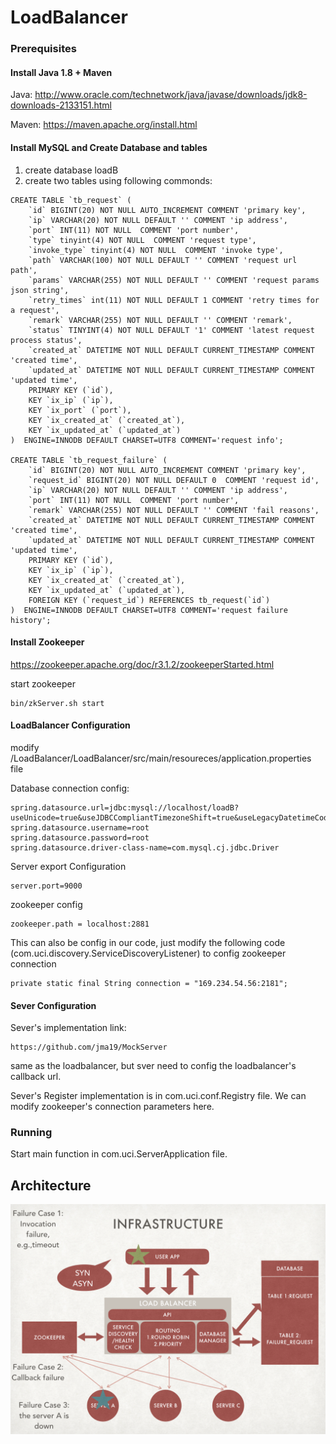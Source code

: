 # LoadBalancer

### Prerequisites

#### Install Java 1.8  + Maven 
Java: http://www.oracle.com/technetwork/java/javase/downloads/jdk8-downloads-2133151.html

Maven: https://maven.apache.org/install.html

#### Install MySQL and Create Database and tables
 1. create database loadB
 2. create two tables using following commonds:

~~~
CREATE TABLE `tb_request` (
    `id` BIGINT(20) NOT NULL AUTO_INCREMENT COMMENT 'primary key',
    `ip` VARCHAR(20) NOT NULL DEFAULT '' COMMENT 'ip address',
    `port` INT(11) NOT NULL  COMMENT 'port number',
    `type` tinyint(4) NOT NULL  COMMENT 'request type',
    `invoke_type` tinyint(4) NOT NULL  COMMENT 'invoke type',
    `path` VARCHAR(100) NOT NULL DEFAULT '' COMMENT 'request url path',
    `params` VARCHAR(255) NOT NULL DEFAULT '' COMMENT 'request params json string',
    `retry_times` int(11) NOT NULL DEFAULT 1 COMMENT 'retry times for a request',
    `remark` VARCHAR(255) NOT NULL DEFAULT '' COMMENT 'remark',
    `status` TINYINT(4) NOT NULL DEFAULT '1' COMMENT 'latest request process status',
    `created_at` DATETIME NOT NULL DEFAULT CURRENT_TIMESTAMP COMMENT 'created time',
    `updated_at` DATETIME NOT NULL DEFAULT CURRENT_TIMESTAMP COMMENT 'updated time',
    PRIMARY KEY (`id`),
    KEY `ix_ip` (`ip`),
    KEY `ix_port` (`port`),
    KEY `ix_created_at` (`created_at`),
    KEY `ix_updated_at` (`updated_at`)
)  ENGINE=INNODB DEFAULT CHARSET=UTF8 COMMENT='request info';

CREATE TABLE `tb_request_failure` (
    `id` BIGINT(20) NOT NULL AUTO_INCREMENT COMMENT 'primary key',
    `request_id` BIGINT(20) NOT NULL DEFAULT 0  COMMENT 'request id',
	`ip` VARCHAR(20) NOT NULL DEFAULT '' COMMENT 'ip address',
    `port` INT(11) NOT NULL  COMMENT 'port number',
    `remark` VARCHAR(255) NOT NULL DEFAULT '' COMMENT 'fail reasons',
    `created_at` DATETIME NOT NULL DEFAULT CURRENT_TIMESTAMP COMMENT 'created time',
    `updated_at` DATETIME NOT NULL DEFAULT CURRENT_TIMESTAMP COMMENT 'updated time',
    PRIMARY KEY (`id`),
    KEY `ix_ip` (`ip`),
    KEY `ix_created_at` (`created_at`),
    KEY `ix_updated_at` (`updated_at`),
	FOREIGN KEY (`request_id`) REFERENCES tb_request(`id`)
)  ENGINE=INNODB DEFAULT CHARSET=UTF8 COMMENT='request failure history';

~~~

#### Install Zookeeper
https://zookeeper.apache.org/doc/r3.1.2/zookeeperStarted.html

start zookeeper

~~~
bin/zkServer.sh start
~~~

#### LoadBalancer Configuration 
modify /LoadBalancer/LoadBalancer/src/main/resoureces/application.properties file

Database connection config:

~~~
spring.datasource.url=jdbc:mysql://localhost/loadB?useUnicode=true&useJDBCCompliantTimezoneShift=true&useLegacyDatetimeCode=false&serverTimezone=UTC&useSSL=false
spring.datasource.username=root
spring.datasource.password=root
spring.datasource.driver-class-name=com.mysql.cj.jdbc.Driver
~~~

Server export Configuration 

~~~
server.port=9000
~~~

zookeeper config

~~~
zookeeper.path = localhost:2881
~~~

This can also be config in our code, just modify the following code (com.uci.discovery.ServiceDiscoveryListener) to config zookeeper connection

~~~
private static final String connection = "169.234.54.56:2181";
~~~

#### Sever Configuration
Sever's implementation link:

~~~
https://github.com/jma19/MockServer
~~~

same as the loadbalancer, but  sver need to config the loadbalancer's callback url. 

Sever's Register implementation is in com.uci.conf.Registry file. We can modify zookeeper's connection parameters here.

### Running

Start main function in com.uci.ServerApplication file.

## Architecture

![](arch.png)



